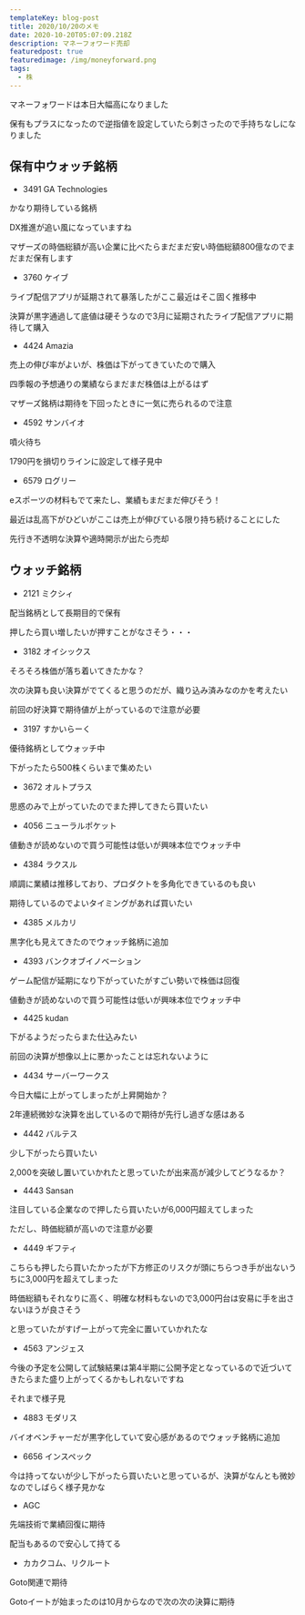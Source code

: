 ```yaml
---
templateKey: blog-post
title: 2020/10/20のメモ
date: 2020-10-20T05:07:09.218Z
description: マネーフォワード売却
featuredpost: true
featuredimage: /img/moneyforward.png
tags:
  - 株
---
```

マネーフォワードは本日大幅高になりました

保有もプラスになったので逆指値を設定していたら刺さったので手持ちなしになりました

## 保有中ウォッチ銘柄

* 3491 GA Technologies

かなり期待している銘柄

DX推進が追い風になっていますね

マザーズの時価総額が高い企業に比べたらまだまだ安い時価総額800億なのでまだまだ保有します

* 3760 ケイブ

ライブ配信アプリが延期されて暴落したがここ最近はそこ固く推移中

決算が黒字通過して底値は硬そうなので3月に延期されたライブ配信アプリに期待して購入

* 4424 Amazia

売上の伸び率がよいが、株価は下がってきていたので購入

四季報の予想通りの業績ならまだまだ株価は上がるはず

マザーズ銘柄は期待を下回ったときに一気に売られるので注意

* 4592 サンバイオ

噴火待ち

1790円を損切りラインに設定して様子見中

* 6579 ログリー

eスポーツの材料もでて来たし、業績もまだまだ伸びそう！

最近は乱高下がひどいがここは売上が伸びている限り持ち続けることにした

先行き不透明な決算や適時開示が出たら売却

## ウォッチ銘柄

* 2121 ミクシィ

配当銘柄として長期目的で保有

押したら買い増したいが押すことがなさそう・・・

* 3182 オイシックス

そろそろ株価が落ち着いてきたかな？

次の決算も良い決算がでてくると思うのだが、織り込み済みなのかを考えたい

前回の好決算で期待値が上がっているので注意が必要

* 3197 すかいらーく

優待銘柄としてウォッチ中

下がったたら500株くらいまで集めたい

* 3672 オルトプラス

思惑のみで上がっていたのでまた押してきたら買いたい

* 4056 ニューラルポケット

値動きが読めないので買う可能性は低いが興味本位でウォッチ中

* 4384 ラクスル

順調に業績は推移しており、プロダクトを多角化できているのも良い

期待しているのでよいタイミングがあれば買いたい

* 4385 メルカリ

黒字化も見えてきたのでウォッチ銘柄に追加

* 4393 バンクオブイノベーション

ゲーム配信が延期になり下がっていたがすごい勢いで株価は回復

値動きが読めないので買う可能性は低いが興味本位でウォッチ中

* 4425 kudan

下がるようだったらまた仕込みたい

前回の決算が想像以上に悪かったことは忘れないように

* 4434 サーバーワークス

今日大幅に上がってしまったが上昇開始か？

2年連続微妙な決算を出しているので期待が先行し過ぎな感はある

* 4442 バルテス

少し下がったら買いたい

2,000を突破し置いていかれたと思っていたが出来高が減少してどうなるか？

* 4443 Sansan

注目している企業なので押したら買いたいが6,000円超えてしまった

ただし、時価総額が高いので注意が必要

* 4449 ギフティ

こちらも押したら買いたかったが下方修正のリスクが頭にちらつき手が出ないうちに3,000円を超えてしまった

時価総額もそれなりに高く、明確な材料もないので3,000円台は安易に手を出さないほうが良さそう

と思っていたがすげー上がって完全に置いていかれたな

* 4563 アンジェス

今後の予定を公開して試験結果は第4半期に公開予定となっているので近づいてきたらまた盛り上がってくるかもしれないですね

それまで様子見

* 4883 モダリス

バイオベンチャーだが黒字化していて安心感があるのでウォッチ銘柄に追加

* 6656 インスペック

今は持ってないが少し下がったら買いたいと思っているが、決算がなんとも微妙なのでしばらく様子見かな

* AGC

先端技術で業績回復に期待

配当もあるので安心して持てる

* カカクコム、リクルート

Goto関連で期待

Gotoイートが始まったのは10月からなので次の次の決算に期待